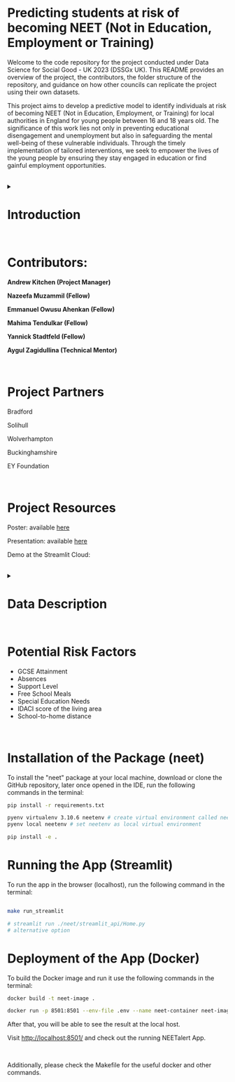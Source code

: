 # Predicting students at risk of becoming NEET (Not in Education, Employment or Training)

Welcome to the code repository for the project conducted under Data Science for Social Good - UK 2023 (DSSGx UK).
This README provides an overview of the project, the contributors, the folder structure of the repository, and guidance on how other councils can replicate the project using their own datasets.


This project aims to develop a predictive model to identify individuals at risk of becoming NEET (Not
in Education, Employment, or Training) for local authorities in England for young people between 16
and 18 years old. The significance of this work lies not only in preventing educational disengagement and
unemployment but also in safeguarding the mental well-being of these vulnerable individuals. Through
the timely implementation of tailored interventions, we seek to empower the lives of the young people
by ensuring they stay engaged in education or find gainful employment opportunities.

<br>

<details>
<summary>  <h1> Introduction </h1> </summary>

The transition from adolescence to adulthood is a critical phase that shapes an individual’s future prospects,
impacting their education, employment, and overall well-being. Among the challenges that young people
face during this transition is the risk of being categorized as ”NEET” – Not in Education, Employment, or
Training. The NEET status has garnered significant attention due to its association with adverse outcomes,
particularly in terms of mental health and social exclusion. The term ”NEET” emerged in the late 1990s in
the United Kingdom and has been used to capture disengagement and social exclusion among young adults
up to the age of 35 in some countries.
The phenomenon of being NEET is multifaceted and influenced by various factors encompassing individ-
ual characteristics, family background, socioeconomic status, educational achievements, aspirations, mental
health, and environmental conditions. As a result, numerous studies have sought to dissect the complex
interplay of these factors and shed light on the predictors of NEET status. Here we review and synthesize a
range of studies that explore the determinants and consequences of being NEET.
The literature surrounding NEET status and its correlates presents a mosaic of findings that underscore the
intricate relationship between various factors and the likelihood of becoming NEET. Studies have illuminated
the role of family socioeconomic status, parental education, and household income as influential factors. For
instance, parental socioeconomic resources, including low education, unemployment, and economic adversity,
have been linked to an increased risk of NEET status. Additionally, adverse childhood experiences, such as
abuse, neglect, parental substance use, and witnessing domestic violence, have been identified as predictors
of NEET status, though their influence is somewhat modest when accounting for socioeconomic status.
Educational attainment emerges as a powerful predictor, with cognitive abilities and aspirations playing
vital roles. Cognitive abilities, as measured by key stage test scores, have shown consistent associations
with the risk of becoming NEET. Aspirations, both of parents and young individuals, hold considerable
sway, influencing the transition from education to employment. Moreover, health status, particularly mental
health, has garnered increased attention as a determinant of NEET status. Recent trends indicate a rising
correlation between self-reported mental ill health and NEET status, with mental health having the largest
effect on the probability of being NEET, especially among males.
The impact of environmental factors cannot be underestimated, as evidenced by the variation in NEET
rates across different regions and local labor market conditions. Early leaving from education, referred to as
”EL,” has emerged as a related concept, demonstrating the need to differentiate between education-related
disengagement and broader social exclusion. The complex interplay of these factors highlights the need for
comprehensive and multifaceted interventions to address the NEET phenomenon effectively.
To sum up, the landscape of NEET research reveals a nuanced web of influences that shape the transition
from education to employment for young people. Individual characteristics, family background, educational
achievements, mental health, and environmental conditions collectively contribute to the risk of being NEET.
Understanding these determinants and their intricate connections is essential for formulating targeted policies
and interventions that can effectively address the challenges faced by NEET individuals. As the research
continues to evolve, there is a growing recognition of the need to consider both cognitive and non-cognitive
factors, socioeconomic resources, aspirations, and mental health in designing strategies that support young
people’s successful transition into adulthood.

</details>

<br>

# Contributors:

**Andrew Kitchen (Project Manager)** 

**Nazeefa Muzammil (Fellow)** 

**Emmanuel Owusu Ahenkan (Fellow)** 

**Mahima Tendulkar (Fellow)** 

**Yannick Stadtfeld (Fellow)** 

**Aygul Zagidullina (Technical Mentor)**

<br>

# Project Partners
Bradford

Solihull

Wolverhampton

Buckinghamshire

EY Foundation

<br>

# Project Resources

Poster: available [here](https://github.com/DSSGxUK/s23_neet/blob/master/documents/NEET%20Poster.pdf) 

Presentation: available [here](https://github.com/DSSGxUK/s23_neet/blob/master/documents/Shard-Final-Presentation.pdf)

Demo at the Streamlit Cloud:

<br>

<details>
<summary>  <h1> Data Description </h1> </summary>

# NCCIS Data

National Client Caseload Information System (NCCIS) data is submitted to the Department
for Education(DfE) by the local authorities. It monitors and records the extent to which the individual is involved with education and training. It is the file which contains the target variable for our prediction model (through the activity codes).

# School Census Data
This data provides demographic information about students such as gender, ethnicity, age, language, eligibility for Free School Meals (FSMs) or Special Educational Needs (SENs). 

# KS4 Data
It holds information related to the student's grades and various attainment scores.

# Attendance Data
This data captures the attendance of students along with features as termly sessions, absences, and reasons for absences, e.g. exclusions, late entries etc. 

# School Level Data

The data is obtained 
from https://www.find-school-performance-data.service.gov.uk/download-data. This source con-
tains the school performance data for all of the England, and it was filtered at the local authority basis. This school performance data included information about the
school postcode, that was used for the feature engineering to calculate the distance from the individual’s place of living
to the school where they study. In addition to this, the categorisation of schools based on the Ofsted ratings helped us distinguish the relative performance of the school.

# Socio-Economic Factors

The data set called as English Indices of
Deprivation https://www.gov.uk/government/statistics/english-indices-of-deprivation-2019 was used to source multiple scores. It
is recorded every four years. The latest one recorded until now is for the year 2019. It provides
the information about Income Deprivation Affecting Children Index (IDACI) and other scores, that help to
categorise the living area of a student according to the various bands.

</details>


<br>

# Potential Risk Factors
* GCSE Attainment
* Absences
* Support Level
* Free School Meals
* Special Education Needs
* IDACI score of the living area
* School-to-home distance

<br>

# Installation of the Package (neet)

To install the "neet" package at your local machine, download or clone the GitHub repository, later once opened in the IDE, run the following commands in the terminal:

```bash
pip install -r requirements.txt 

pyenv virtualenv 3.10.6 neetenv # create virtual environment called neetenv based on python version 3.10.6
pyenv local neetenv # set neetenv as local virtual environment

pip install -e . 
```

# Running the App (Streamlit)

To run the app in the browser (localhost), run the following command in the terminal:

```bash

make run_streamlit

# streamlit run ./neet/streamlit_api/Home.py 
# alternative option

```

# Deployment of the App (Docker)

To build the Docker image and run it use the following commands in the terminal: 

```bash
docker build -t neet-image .

docker run -p 8501:8501 --env-file .env --name neet-container neet-image
```

After that, you will be able to see the result at the local host. 

Visit [http://localhost:8501/](http://localhost:8501/) and check out the running NEETalert App. 

<br>

Additionally, please check the Makefile for the useful docker and other commands. 
